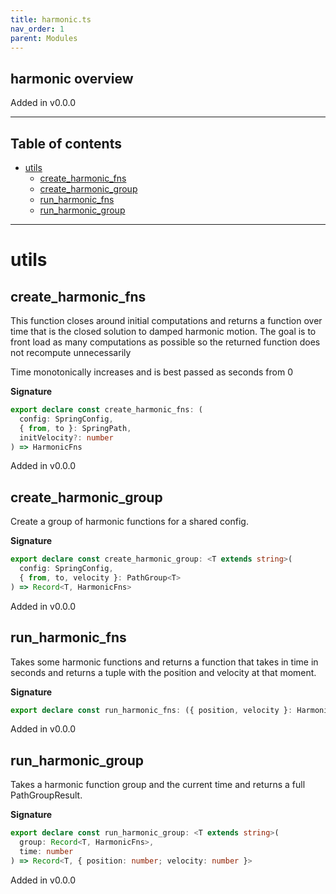 ```yaml
---
title: harmonic.ts
nav_order: 1
parent: Modules
---
```


## harmonic overview

Added in v0.0.0

---

<h2 class="text-delta">Table of contents</h2>

- [utils](#utils)
  - [create_harmonic_fns](#create_harmonic_fns)
  - [create_harmonic_group](#create_harmonic_group)
  - [run_harmonic_fns](#run_harmonic_fns)
  - [run_harmonic_group](#run_harmonic_group)

---

# utils

## create_harmonic_fns

This function closes around initial computations and returns a function
over time that is the closed solution to damped harmonic motion. The goal
is to front load as many computations as possible so the returned function
does not recompute unnecessarily

Time monotonically increases and is best passed as seconds from 0

**Signature**

```ts
export declare const create_harmonic_fns: (
  config: SpringConfig,
  { from, to }: SpringPath,
  initVelocity?: number
) => HarmonicFns
```

Added in v0.0.0

## create_harmonic_group

Create a group of harmonic functions for a shared config.

**Signature**

```ts
export declare const create_harmonic_group: <T extends string>(
  config: SpringConfig,
  { from, to, velocity }: PathGroup<T>
) => Record<T, HarmonicFns>
```

Added in v0.0.0

## run_harmonic_fns

Takes some harmonic functions and returns a function that
takes in time in seconds and returns a tuple with the
position and velocity at that moment.

**Signature**

```ts
export declare const run_harmonic_fns: ({ position, velocity }: HarmonicFns) => (time: number) => [number, number]
```

Added in v0.0.0

## run_harmonic_group

Takes a harmonic function group and the current time and returns
a full PathGroupResult.

**Signature**

```ts
export declare const run_harmonic_group: <T extends string>(
  group: Record<T, HarmonicFns>,
  time: number
) => Record<T, { position: number; velocity: number }>
```

Added in v0.0.0
